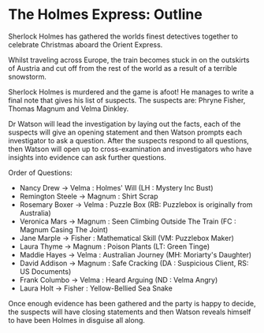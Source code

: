 # The Holmes Express: Outline
Sherlock Holmes has gathered the worlds finest detectives together to celebrate Christmas aboard the Orient Express.

Whilst traveling across Europe, the train becomes stuck in on the outskirts of Austria and cut off from the rest of the world as a result of a terrible snowstorm.

Sherlock Holmes is murdered and the game is afoot! He manages to write a final note that gives his list of suspects. The suspects are: Phryne Fisher, Thomas Magnum and Velma Dinkley.

Dr Watson will lead the investigation by laying out the facts, each of the suspects will give an opening statement and then Watson prompts each investigator to ask a question. After the suspects respond to all questions, then Watson will open up to cross-examination and investigators who have insights into evidence can ask further questions.

Order of Questions:
- Nancy Drew -> Velma : Holmes' Will (LH : Mystery Inc Bust)
- Remington Steele -> Magnum : Shirt Scrap
- Rosemary Boxer -> Velma : Puzzle Box (RB: Puzzlebox is originally from Australia)
- Veronica Mars -> Magnum : Seen Climbing Outside The Train (FC : Magnum Casing The Joint)
- Jane Marple -> Fisher : Mathematical Skill (VM: Puzzlebox Maker)
- Laura Thyme -> Magnum : Poison Plants (LT: Green Tinge)
- Maddie Hayes -> Velma : Australian Journey (MH: Moriarty's Daughter)
- David Addison -> Magnum : Safe Cracking (DA : Suspicious Client, RS: US Documents)
- Frank Columbo -> Velma : Heard Arguing (ND : Velma Angry) 
- Laura Holt -> Fisher : Yellow-Bellied Sea Snake

Once enough evidence has been gathered and the party is happy to decide, the suspects will have closing statements and then Watson reveals himself to have been Holmes in disguise all along.
